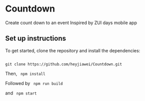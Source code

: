 # Countdown
Create count down to an event
Inspired by ZUI days mobile app

## Set up instructions
To get started, clone the repository and install the dependencies:

<code> 
git clone https://github.com/heyjiawei/Countdown.git
</code>

Then, 
<code>
npm install
</code>

Followed by 
<code>
npm run build
</code>

and 
<code>
npm start
</code>